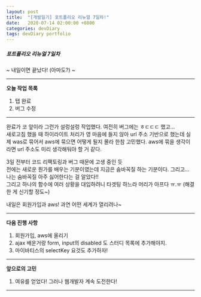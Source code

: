 ```yaml
---
layout: post
title:  "[개발일기] 포트폴리오 리뉴얼 7일차!"
date:   2020-07-14 02:00:00 +0800
categories: devDiary
tags: devDiary portfolio
---
```


##### 포트폴리오 리뉴얼 7일차  
~ 내일이면 끝났다! (아마도?)  ~  

---------------------------------------------------------------
**오늘 작업 목록**  
1. 탭 완료
2. 버그 수정  

---------------------------------------------------------------

완료가 코 앞이라 그런가 설렁설렁 작업했다. 여전히 버그에는 ㅎㄷㄷㄷ 했고...   
새로고침 했을 때 하이라이트 처리가 영 마음에 들지 않아 url 주소 기반으로 했는데 실제 was로 묶어서 aws에 묶으면 어떻게 될지 몰라 한참 고민했다. 
aws에 묶을 생각이라면 url 주소도 미리 생각해둬야 할 거 같다. 

3일 전부터 코드 리팩토링과 버그 때문에 고생 중인 듯  
전에는 새로운 뭔가를 배우는 기분이였는데 지금은 숨바꼭질 하는 기분이다. 그리고... 나는 숨바꼭질 아주 싫어한다는 걸 알았다!!  
그리고 하나의 함수에 여러 상황을 대입하려니 타겟팅 하느라 머리가 아프다 ㅠ.ㅠ (해결한 게 신기할 정도~)  

내일은 회원가입과 aws! 과연 어떤 세계가 열리려나~

-----------------------------------
**다음 진행 사항**  

1. 회원가입, aws에 올리기
1. ajax 배운거랑 form, input의 disabled 도 스터디 목록에 추가해야지.
1. 마이바티스의 selectKey 요것도 추가하자!

------------------------------------
**앞으로의 고민**  

1. 여유를 얻었다! 그러나 웹개발자 계속 도전한다!

------------------------------------

